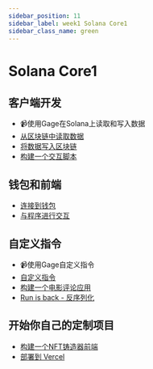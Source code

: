 ```yaml
---
sidebar_position: 11
sidebar_label: week1 Solana Core1
sidebar_class_name: green
---
```


# Solana Core1

## 客户端开发

- 📹使用Gage在Solana上读取和写入数据
- [从区块链中读取数据](./client-side-development/read-data-from-the-solana-network/README.md)
- [将数据写入区块链](./client-side-development/write-data-to-the-blockchain/README.md)
- [构建一个交互脚本](./client-side-development/build-an-interaction-script/README.md)

## 钱包和前端

- [连接到钱包](./wallets-and-frontends/connecting-to-wallet/README.md)
- [与程序进行交互](./wallets-and-frontends/interact-with-a-program/README.md)

## 自定义指令

- 📹使用Gage自定义指令
- [自定义指令](./custom-instruction/custom-instructions/README.md)
- [构建一个电影评论应用](./custom-instruction/build-a-movie-review-app/README.md)
- [Run is back - 反序列化](./custom-instruction/run-it-back-deserialization/README.md)

## 开始你自己的定制项目

- [构建一个NFT铸造器前端](./start-your-own-custom-project/build-an-nft-minter-front-end/README.md)
- [部署到 Vercel](./start-your-own-custom-project/deploy-to-vercel/README.md)
